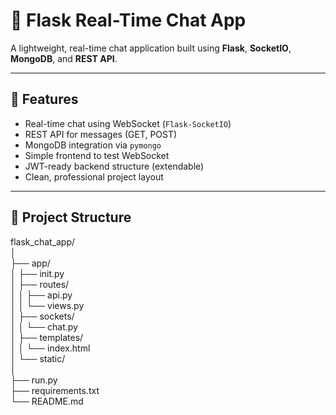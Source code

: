 # 🧠 Flask Real-Time Chat App

A lightweight, real-time chat application built using **Flask**, **SocketIO**, **MongoDB**, and **REST API**.

---

## 🚀 Features

- Real-time chat using WebSocket (`Flask-SocketIO`)
- REST API for messages (GET, POST)
- MongoDB integration via `pymongo`
- Simple frontend to test WebSocket
- JWT-ready backend structure (extendable)
- Clean, professional project layout

---

## 📁 Project Structure

flask_chat_app/ <br>
│<br>
├── app/<br>
│ ├── init.py<br>
│ ├── routes/<br>
│ │ ├── api.py<br>
│ │ └── views.py<br>
│ ├── sockets/<br>
│ │ └── chat.py<br>
│ ├── templates/<br>
│ │ └── index.html<br>
│ └── static/<br>
│<br>
├── run.py<br>
├── requirements.txt<br>
└── README.md

